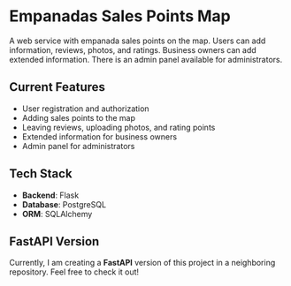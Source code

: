 # Empanadas Sales Points Map

A web service with empanada sales points on the map. Users can add information, reviews, photos, and ratings. Business owners can add extended information. There is an admin panel available for administrators.

## Current Features

- User registration and authorization
- Adding sales points to the map
- Leaving reviews, uploading photos, and rating points
- Extended information for business owners
- Admin panel for administrators

## Tech Stack

- **Backend**: Flask
- **Database**: PostgreSQL
- **ORM**: SQLAlchemy

## FastAPI Version

Currently, I am creating a **FastAPI** version of this project in a neighboring repository. Feel free to check it out!
